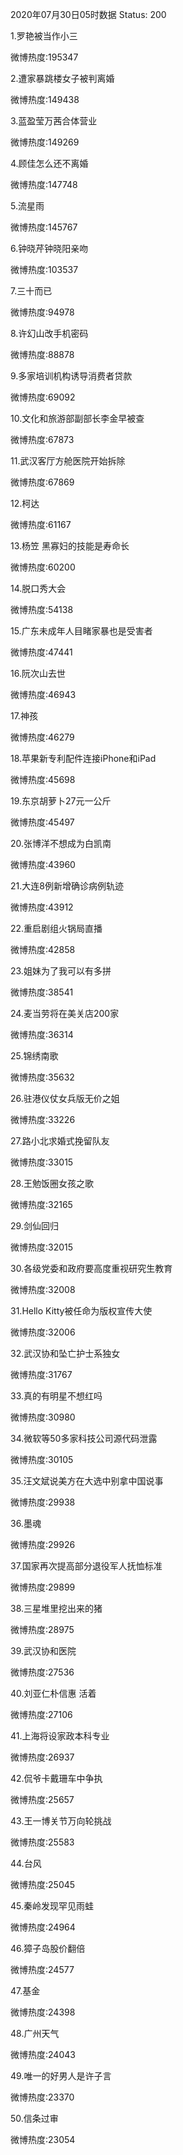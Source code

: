 2020年07月30日05时数据
Status: 200

1.罗艳被当作小三

微博热度:195347

2.遭家暴跳楼女子被判离婚

微博热度:149438

3.蓝盈莹万茜合体营业

微博热度:149269

4.顾佳怎么还不离婚

微博热度:147748

5.流星雨

微博热度:145767

6.钟晓芹钟晓阳亲吻

微博热度:103537

7.三十而已

微博热度:94978

8.许幻山改手机密码

微博热度:88878

9.多家培训机构诱导消费者贷款

微博热度:69092

10.文化和旅游部副部长李金早被查

微博热度:67873

11.武汉客厅方舱医院开始拆除

微博热度:67869

12.柯达

微博热度:61167

13.杨笠 黑寡妇的技能是寿命长

微博热度:60200

14.脱口秀大会

微博热度:54138

15.广东未成年人目睹家暴也是受害者

微博热度:47441

16.阮次山去世

微博热度:46943

17.神孩

微博热度:46279

18.苹果新专利配件连接iPhone和iPad

微博热度:45698

19.东京胡萝卜27元一公斤

微博热度:45497

20.张博洋不想成为白凯南

微博热度:43960

21.大连8例新增确诊病例轨迹

微博热度:43912

22.重启剧组火锅局直播

微博热度:42858

23.姐妹为了我可以有多拼

微博热度:38541

24.麦当劳将在美关店200家

微博热度:36314

25.锦绣南歌

微博热度:35632

26.驻港仪仗女兵版无价之姐

微博热度:33226

27.路小北求婚式挽留队友

微博热度:33015

28.王勉饭圈女孩之歌

微博热度:32165

29.剑仙回归

微博热度:32015

30.各级党委和政府要高度重视研究生教育

微博热度:32008

31.Hello Kitty被任命为版权宣传大使

微博热度:32006

32.武汉协和坠亡护士系独女

微博热度:31767

33.真的有明星不想红吗

微博热度:30980

34.微软等50多家科技公司源代码泄露

微博热度:30105

35.汪文斌说美方在大选中别拿中国说事

微博热度:29938

36.墨魂

微博热度:29926

37.国家再次提高部分退役军人抚恤标准

微博热度:29899

38.三星堆里挖出来的猪

微博热度:28975

39.武汉协和医院

微博热度:27536

40.刘亚仁朴信惠 活着

微博热度:27106

41.上海将设家政本科专业

微博热度:26937

42.侃爷卡戴珊车中争执

微博热度:25657

43.王一博关节万向轮挑战

微博热度:25583

44.台风

微博热度:25045

45.秦岭发现罕见雨蛙

微博热度:24964

46.獐子岛股价翻倍

微博热度:24577

47.基金

微博热度:24398

48.广州天气

微博热度:24043

49.唯一的好男人是许子言

微博热度:23370

50.信条过审

微博热度:23054

